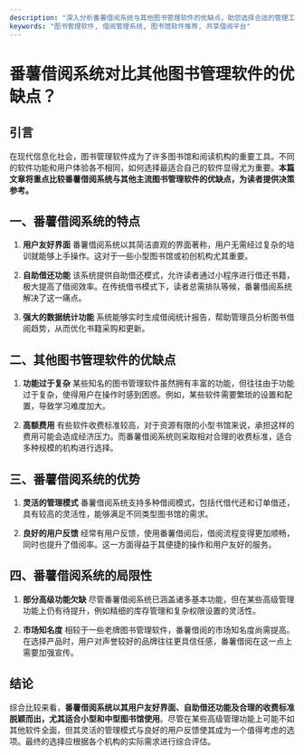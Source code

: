 ```yaml
---
description: "深入分析番薯借阅系统与其他图书管理软件的优缺点，助您选择合适的管理工具。"
keywords: "图书管理软件, 借阅管理系统, 图书馆软件推荐, 共享借阅平台"
---
```

# 番薯借阅系统对比其他图书管理软件的优缺点？

## 引言

在现代信息化社会，图书管理软件成为了许多图书馆和阅读机构的重要工具。不同的软件功能和用户体验各不相同，如何选择最适合自己的软件显得尤为重要。**本篇文章将重点比较番薯借阅系统与其他主流图书管理软件的优缺点，为读者提供决策参考。**

## 一、番薯借阅系统的特点

1. **用户友好界面**
   番薯借阅系统以其简洁直观的界面著称，用户无需经过复杂的培训就能够上手操作。这对于一些小型图书馆或初创机构尤其重要。

2. **自助借还功能**
   该系统提供自助借还模式，允许读者通过小程序进行借还书籍，极大提高了借阅效率。在传统借书模式下，读者总需排队等候，番薯借阅系统解决了这一痛点。

3. **强大的数据统计功能**
   系统能够实时生成借阅统计报告，帮助管理员分析图书借阅趋势，从而优化书籍采购和更新。

## 二、其他图书管理软件的优缺点

1. **功能过于复杂**
   某些知名的图书管理软件虽然拥有丰富的功能，但往往由于功能过于复杂，使得用户在操作时感到困惑。例如，某些软件需要繁琐的设置和配置，导致学习难度加大。

2. **高额费用**
   有些软件收费标准较高，对于资源有限的小型书馆来说，承担这样的费用可能会造成经济压力。而番薯借阅系统则采取相对合理的收费标准，适合多种规模的机构进行选择。

## 三、番薯借阅系统的优势

1. **灵活的管理模式**
   番薯借阅系统支持多种借阅模式，包括代借代还和订单借还，具有较高的灵活性，能够满足不同类型图书馆的需求。

2. **良好的用户反馈**
   经常有用户反馈，使用番薯借阅后，借阅流程变得更加顺畅，同时也提升了借阅率。这一方面得益于其便捷的操作和用户友好的服务。

## 四、番薯借阅系统的局限性

1. **部分高级功能欠缺**
   尽管番薯借阅系统已涵盖诸多基本功能，但在某些高级管理功能上仍有待提升，例如精细的库存管理和复杂权限设置的灵活性。

2. **市场知名度**
   相较于一些老牌图书管理软件，番薯借阅的市场知名度尚需提高。在选择产品时，用户对声誉较好的品牌往往更具信任感，番薯借阅在这一点上需要加强宣传。

## 结论

综合比较来看，**番薯借阅系统以其用户友好界面、自助借还功能及合理的收费标准脱颖而出，尤其适合小型和中型图书馆使用**。尽管在某些高级管理功能上可能不如其他软件全面，但其灵活的管理模式与良好的用户反馈使其成为一个值得考虑的选项。最终的选择应根据各个机构的实际需求进行综合评估。
